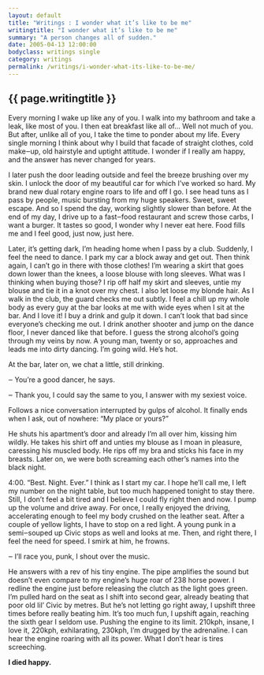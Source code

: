 ```yaml
---
layout: default
title: "Writings : I wonder what it’s like to be me"
writingtitle: "I wonder what it’s like to be me"
summary: "A person changes all of sudden."
date: 2005-04-13 12:00:00
bodyclass: writings single
category: writings
permalink: /writings/i-wonder-what-its-like-to-be-me/
---
```


## {{ page.writingtitle }} ##

Every morning I wake up like any of you. I walk into my bathroom and take a
leak, like most of you. I then eat breakfast like all of... Well not much of
you. But after, unlike all of you, I take the time to ponder about my life.
Every single morning I think about why I build that facade of straight clothes,
cold make‒up, old hairstyle and uptight attitude. I wonder if I really am happy,
and the answer has never changed for years.

I later push the door leading outside and feel the breeze brushing over my
skin. I unlock the door of my beautiful car for which I’ve worked so hard. My
brand new dual rotary engine roars to life and off I go. I see head tuns as I
pass by people, music bursting from my huge speakers. Sweet, sweet escape. And
so I spend the day, working slightly slower than before. At the end of my day, I
drive up to a fast‒food restaurant and screw those carbs, I want a burger. It
tastes so good, I wonder why I never eat here. Food fills me and I feel good,
just now, just here.

Later, it’s getting dark, I’m heading home when I pass by a club. Suddenly, I
feel the need to dance. I park my car a block away and get out. Then think
again, I can’t go in there with those clothes! I’m wearing a skirt that goes
down lower than the knees, a loose blouse with long sleeves. What was I thinking
when buying those? I rip off half my skirt and sleeves, untie my blouse and tie
it in a knot over my chest. I also let loose my blonde hair. As I walk in the
club, the guard checks me out subtly. I feel a chill up my whole body as every
guy at the bar looks at me with wide eyes when I sit at the bar. And I love it!
I buy a drink and gulp it down. I can’t look that bad since everyone’s checking
me out. I drink another shooter and jump on the dance floor, I never danced like
that before. I guess the strong alcohol’s going through my veins by now. A young
man, twenty or so, approaches and leads me into dirty dancing. I’m going wild.
He’s hot.

At the bar, later on, we chat a little, still drinking.

‒ You’re a good dancer, he says.

‒ Thank you, I could say the same to you, I answer with my sexiest voice.

Follows a nice conversation interrupted by gulps of alcohol. It finally ends
when I ask, out of nowhere: “My place or yours?”

He shuts his apartment’s door and already I’m all over him, kissing him
wildly. He takes his shirt off and unties my blouse as I moan in pleasure,
caressing his muscled body. He rips off my bra and sticks his face in my
breasts. Later on, we were both screaming each other’s names into the black
night.

4:00. “Best. Night. Ever.” I think as I start my car. I hope he’ll call me, I
left my number on the night table, but too much happened tonight to stay there.
Still, I don’t feel a bit tired and I believe I could fly right then and now. I
pump up the volume and drive away. For once, I really enjoyed the driving,
accelerating enough to feel my body crushed on the leather seat. After a couple
of yellow lights, I have to stop on a red light. A young punk in a semi‒souped
up Civic stops as well and looks at me. Then, and right there, I feel the need
for speed. I smirk at him, he frowns.

‒ I’ll race you, punk, I shout over the music.

He answers with a rev of his tiny engine. The pipe amplifies the sound but
doesn’t even compare to my engine’s huge roar of 238 horse power. I redline the
engine just before releasing the clutch as the light goes green. I’m pulled hard
on the seat as I shift into second gear, already beating that poor old lil’
Civic by metres. But he’s not letting go right away, I upshift three times
before really beating him. It’s too much fun, I upshift again, reaching the
sixth gear I seldom use. Pushing the engine to its limit. 210kph, insane, I love
it, 220kph, exhilarating, 230kph, I’m drugged by the adrenaline. I can hear the
engine roaring with all its power. What I don’t hear is tires screeching.

__I died happy.__
